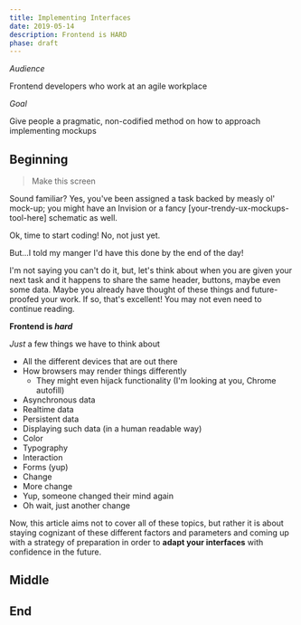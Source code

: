 ```yaml
---
title: Implementing Interfaces
date: 2019-05-14
description: Frontend is HARD
phase: draft
---
```


*Audience*

Frontend developers who work at an agile workplace

*Goal*

Give people a pragmatic, non-codified method on how to approach implementing mockups

## Beginning

> Make this screen

Sound familiar? Yes, you've been assigned a task backed by measly ol' mock-up; you might have an Invision or a fancy [your-trendy-ux-mockups-tool-here] schematic as well.

Ok, time to start coding! No, not just yet.

But...I told my manger I'd have this done by the end of the day!

I'm not saying you can't do it, but, let's think about when you are given your next task and it happens to share the same header, buttons, maybe even some data. Maybe you already have thought of these things and future-proofed your work. If so, that's excellent! You may not even need to continue reading.


**Frontend is *hard***

*Just* a few things we have to think about

- All the different devices that are out there
- How browsers may render things differently
    - They might even hijack functionality (I'm looking at you, Chrome autofill)
- Asynchronous data
- Realtime data
- Persistent data
- Displaying such data (in a human readable way)
- Color
- Typography
- Interaction
- Forms (yup)
- Change
- More change
- Yup, someone changed their mind again
- Oh wait, just another change

Now, this article aims not to cover all of these topics, but rather it is about staying cognizant of these different factors and parameters and coming up with a strategy of preparation in order to **adapt your interfaces** with confidence in the future.



## Middle

## End

